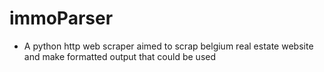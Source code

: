 # immoParser

- A python http web scraper aimed to scrap belgium real estate website and make formatted output that could be used
